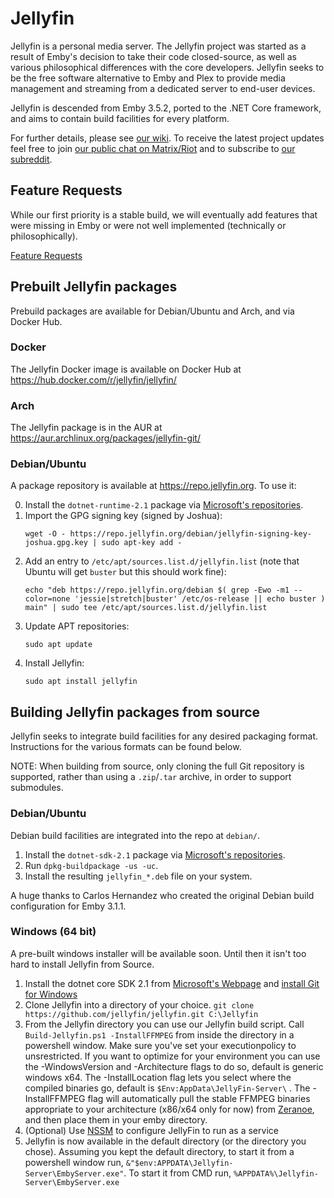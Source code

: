 Jellyfin
============

Jellyfin is a personal media server. The Jellyfin project was started as a result of Emby's decision to take their code closed-source, as well as various philosophical differences with the core developers. Jellyfin seeks to be the free software alternative to Emby and Plex to provide media management and streaming from a dedicated server to end-user devices.

Jellyfin is descended from Emby 3.5.2, ported to the .NET Core framework, and aims to contain build facilities for every platform.

For further details, please see [our wiki](https://github.com/jellyfin/jellyfin/wiki). To receive the latest project updates feel free to join [our public chat on Matrix/Riot](https://matrix.to/#/#jellyfin:matrix.org) and to subscribe to [our subreddit](https://www.reddit.com/r/jellyfin/).

## Feature Requests

While our first priority is a stable build, we will eventually add features that were missing in Emby or were not well implemented (technically or philosophically).

[Feature Requests](http://feathub.com/jellyfin/jellyfin)

## Prebuilt Jellyfin packages

Prebuild packages are available for Debian/Ubuntu and Arch, and via Docker Hub.

### Docker

The Jellyfin Docker image is available on Docker Hub at https://hub.docker.com/r/jellyfin/jellyfin/

### Arch

The Jellyfin package is in the AUR at https://aur.archlinux.org/packages/jellyfin-git/

### Debian/Ubuntu

A package repository is available at https://repo.jellyfin.org. To use it:

0. Install the `dotnet-runtime-2.1` package via [Microsoft's repositories](https://dotnet.microsoft.com/download/dotnet-core/2.1).
0. Import the GPG signing key (signed by Joshua):
    ```
    wget -O - https://repo.jellyfin.org/debian/jellyfin-signing-key-joshua.gpg.key | sudo apt-key add -
    ```
0. Add an entry to `/etc/apt/sources.list.d/jellyfin.list` (note that Ubuntu will get `buster` but this should work fine):
    ```
    echo "deb https://repo.jellyfin.org/debian $( grep -Ewo -m1 --color=none 'jessie|stretch|buster' /etc/os-release || echo buster ) main" | sudo tee /etc/apt/sources.list.d/jellyfin.list
    ```
0. Update APT repositories:
    ```
    sudo apt update
    ```
0. Install Jellyfin:
    ```
    sudo apt install jellyfin
    ```

## Building Jellyfin packages from source

Jellyfin seeks to integrate build facilities for any desired packaging format. Instructions for the various formats can be found below.

NOTE: When building from source, only cloning the full Git repository is supported, rather than using a `.zip`/`.tar` archive, in order to support submodules.

### Debian/Ubuntu

Debian build facilities are integrated into the repo at `debian/`.

1. Install the `dotnet-sdk-2.1` package via [Microsoft's repositories](https://dotnet.microsoft.com/download/dotnet-core/2.1).
2. Run `dpkg-buildpackage -us -uc`.
3. Install the resulting `jellyfin_*.deb` file on your system.

A huge thanks to Carlos Hernandez who created the original Debian build configuration for Emby 3.1.1.

### Windows (64 bit)
A pre-built windows installer will be available soon. Until then it isn't too hard to install Jellyfin from Source.

1. Install the dotnet core SDK 2.1 from [Microsoft's Webpage](https://dotnet.microsoft.com/download/dotnet-core/2.1) and [install Git for Windows](https://gitforwindows.org/)
2. Clone Jellyfin into a directory of your choice. `git clone https://github.com/jellyfin/jellyfin.git C:\Jellyfin`
3. From the Jellyfin directory you can use our Jellyfin build script. Call `Build-Jellyfin.ps1 -InstallFFMPEG` from inside the directory in a powershell window. Make sure you've set your executionpolicy to unsrestricted. If you want to optimize for your environment you can use the -WindowsVersion and -Architecture flags to do so, default is generic windows x64. The -InstallLocation flag lets you select where the compiled binaries go, default is `$Env:AppData\JellyFin-Server\` . The -InstallFFMPEG flag will automatically pull the stable FFMPEG binaries appropriate to your architecture (x86/x64 only for now) from [Zeranoe](https://ffmpeg.zeranoe.com/builds/), and then place them in your emby directory. 
4. (Optional) Use [NSSM](https://nssm.cc/) to configure JellyFin to run as a service
5. Jellyfin is now available in the default directory (or the directory you chose). Assuming you kept the default directory, to start it from a powershell window run, `&"$env:APPDATA\Jellyfin-Server\EmbyServer.exe"`. To start it from CMD run, `%APPDATA%\Jellyfin-Server\EmbyServer.exe`